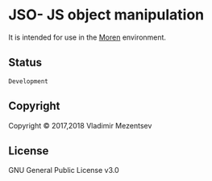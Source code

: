 # JSO- JS object manipulation 

It is intended for use in the [Moren][moren] environment.

## Status

`Development`


## Copyright
Copyright © 2017,2018 Vladimir Mezentsev

## License
GNU General Public License v3.0

[moren]: <https://github.com/vlad-km/moren-electron>
